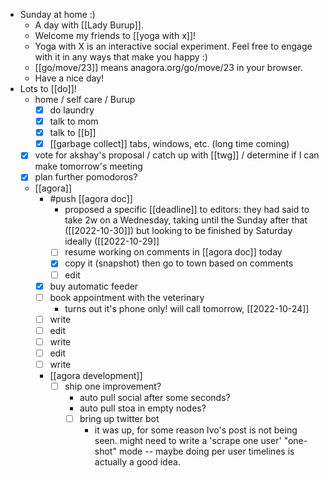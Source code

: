 - Sunday at home :)
  - A day with [[Lady Burup]].
  - Welcome my friends to [[yoga with x]]!
  - Yoga with X is an interactive social experiment. Feel free to engage with it in any ways that make you happy :)
  - [[go/move/23]] means anagora.org/go/move/23 in your browser.
  - Have a nice day!
- Lots to [[do]]!
  - home / self care / Burup
    - [x] do laundry
    - [x] talk to mom
    - [x] talk to [[b]]
    - [x] [[garbage collect]] tabs, windows, etc. (long time coming)
  - [x] vote for akshay's proposal / catch up with [[twg]] / determine if I can make tomorrow's meeting
  - [x] plan further pomodoros?
  - [[agora]]
    - #push [[agora doc]]
      - proposed a specific [[deadline]] to editors: they had said to take 2w on a Wednesday, taking until the Sunday after that ([[2022-10-30]]) but looking to be finished by Saturday ideally ([[2022-10-29]]
      - [ ] resume working on comments in [[agora doc]] today
      - [x] copy it (snapshot) then go to town based on comments
      - [ ] edit
    - [x] buy automatic feeder
    - [ ] book appointment with the veterinary
      - turns out it's phone only! will call tomorrow, [[2022-10-24]]
    - [ ] write
    - [ ] edit
    - [ ] write
    - [ ] edit
    - [ ] write
    - [[agora development]]
      - [ ] ship one improvement?
        - auto pull social after some seconds?
        - auto pull stoa in empty nodes?
        - [ ] bring up twitter bot
          - it was up, for some reason Ivo's post is not being seen. might need to write a 'scrape one user' "one-shot" mode -- maybe doing per user timelines is actually a good idea.
